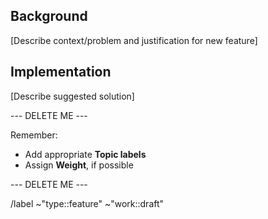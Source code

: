 ## Background

[Describe context/problem and justification for new feature]

## Implementation

[Describe suggested solution]

--- DELETE ME ---

Remember:

- Add appropriate **Topic labels**
- Assign **Weight**, if possible

--- DELETE ME ---

/label ~"type::feature" ~"work::draft"
